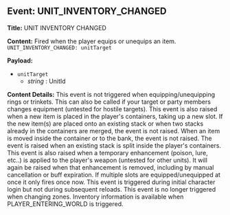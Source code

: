 ## Event: UNIT_INVENTORY_CHANGED

**Title:** UNIT INVENTORY CHANGED

**Content:**
Fired when the player equips or unequips an item.
`UNIT_INVENTORY_CHANGED: unitTarget`

**Payload:**
- `unitTarget`
  - *string* : UnitId

**Content Details:**
This event is not triggered when equipping/unequipping rings or trinkets.
This can also be called if your target or party members changes equipment (untested for hostile targets).
This event is also raised when a new item is placed in the player's containers, taking up a new slot. If the new item(s) are placed onto an existing stack or when two stacks already in the containers are merged, the event is not raised. When an item is moved inside the container or to the bank, the event is not raised. The event is raised when an existing stack is split inside the player's containers.
This event is also raised when a temporary enhancement (poison, lure, etc..) is applied to the player's weapon (untested for other units). It will again be raised when that enhancement is removed, including by manual cancellation or buff expiration.
If multiple slots are equipped/unequipped at once it only fires once now.
This event is triggered during initial character login but not during subsequent reloads.
This event is no longer triggered when changing zones. Inventory information is available when PLAYER_ENTERING_WORLD is triggered.